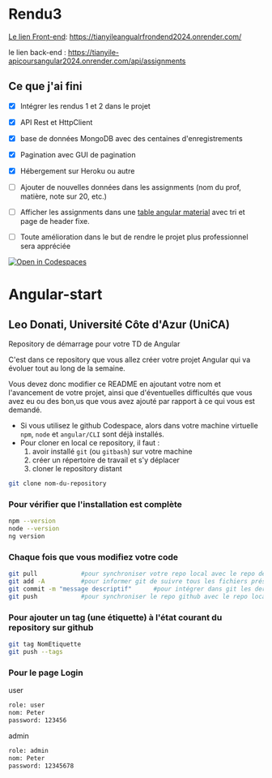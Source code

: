 # Rendu3

[Le lien Front-end](https://tianyileangualrfrondend2024.onrender.com/): https://tianyileangualrfrondend2024.onrender.com/

le lien back-end : https://tianyile-apicoursangular2024.onrender.com/api/assignments

## Ce que j'ai fini

- [x]  Intégrer les rendus 1 et 2 dans le projet
- [x]  API Rest et HttpClient
- [x]  base de données MongoDB avec des centaines d'enregistrements
- [x]  Pagination avec GUI de pagination
- [x]  Hébergement sur Heroku ou autre
- [ ]  Ajouter de nouvelles données dans les assignments (nom du prof, matière, note sur 20, etc.)
- [ ]  Afficher les assignments dans une [table angular material](https://material.angular.io/components/table/overview) avec tri et page de header fixe.
- [ ]  Toute amélioration dans le but de rendre le projet plus professionnel sera appréciée



[![Open in Codespaces](https://classroom.github.com/assets/launch-codespace-7f7980b617ed060a017424585567c406b6ee15c891e84e1186181d67ecf80aa0.svg)](https://classroom.github.com/open-in-codespaces?assignment_repo_id=13591615)

# Angular-start
## Leo Donati, Université Côte d'Azur (UniCA)
Repository de démarrage pour votre TD de Angular

C'est dans ce repository que vous allez créer votre projet Angular qui va évoluer tout au long de la semaine.

Vous devez donc modifier ce README en ajoutant votre nom et l'avancement de votre projet, ainsi que d'éventuelles difficultés que vous avez eu ou des bon,us que vous avez ajouté par rapport à ce qui vous est demandé.

* Si vous utilisez le github Codespace, alors dans votre machine virtuelle `npm`, `node` et `angular/CLI` sont déjà installés.
* Pour cloner en local ce repository, il faut :
   1. avoir installé `git` (ou `gitbash`) sur votre machine
   1. créer un répertoire de travail et s'y déplacer
   1. cloner le repository distant
```bash
git clone nom-du-repository
```



### Pour vérifier que l'installation est complète

```bash 
npm --version
node --version
ng version
```

### Chaque fois que vous modifiez votre code 

```bash
git pull            #pour synchroniser votre repo local avec le repo de github 
git add -A          #pour informer git de suivre tous les fichiers présents dans le répertoire
git commit -m "message descriptif"      #pour intégrer dans git les dernières modifications faites     
git push            #pour synchroniser le repo github avec le repo local
```

### Pour ajouter un tag (une étiquette) à l'état courant du repository sur github

```bash
git tag NomEtiquette
git push --tags
```



### Pour le page Login

user

```bash
role: user
nom: Peter
password: 123456
```

admin

```bash
role: admin
nom: Peter
password: 12345678
```



